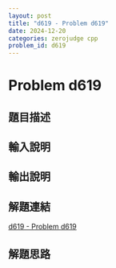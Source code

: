 ```yaml
---
layout: post
title: "d619 - Problem d619"
date: 2024-12-20
categories: zerojudge cpp
problem_id: d619
---
```


# Problem d619

## 題目描述



## 輸入說明



## 輸出說明



## 解題連結

[d619 - Problem d619](https://zerojudge.tw/ShowProblem?problemid=d619)

## 解題思路

